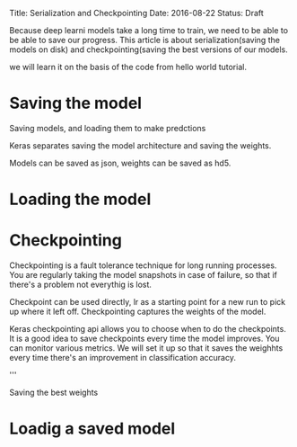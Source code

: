Title: Serialization and Checkpointing
Date: 2016-08-22
Status: Draft

Because deep learni models take a long time to train, we need to be able to be able to save our progress. This article is about serialization(saving the models on disk) and checkpointing(saving the best versions of our models.

we will learn it on the basis of the code from hello world tutorial.

# Saving the model

Saving models, and loading them to make predctions

Keras separates saving the model architecture and saving the weights.

Models can be saved as json, weights can be saved as hd5.

# Loading the model

# Checkpointing

Checkpointing is a fault tolerance technique for long running processes. You are regularly taking the model snapshots in case of failure, so that if there's a problem not everythig is lost.

Checkpoint can be used directly, lr as a starting point for a new run to pick up where it left off. Checkpointing captures the weights of the model.

Keras checkpointing api allows you to choose when to do the checkpoints. It is a good idea to save checkpoints every time the model improves. You can monitor various metrics. We will set it up so that it saves the weighhts every time there's an improvement in  classification accuracy.

'''

Saving the best weights

# Loadig a saved model


